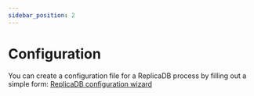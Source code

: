 ```yaml
---
sidebar_position: 2
---
```


# Configuration

You can create a configuration file for a ReplicaDB process by filling out a simple form: [ReplicaDB configuration wizard](/wizard/)
